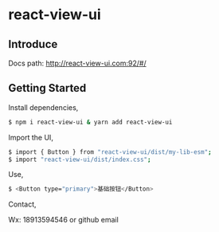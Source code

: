 # react-view-ui

## Introduce 

Docs path: <a href="http://react-view-ui.com:92">http://react-view-ui.com:92/#/</a>

## Getting Started

Install dependencies,

```bash
$ npm i react-view-ui & yarn add react-view-ui
```

Import the UI,

```bash
$ import { Button } from "react-view-ui/dist/my-lib-esm";
$ import "react-view-ui/dist/index.css";
```

Use,

```bash
$ <Button type="primary">基础按钮</Button>
```

Contact,

Wx: 18913594546 or github email
